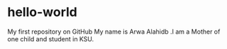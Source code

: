 # hello-world
My first repository on GitHub
My name is Arwa Alahidb .I am a Mother of one child and student in KSU.
